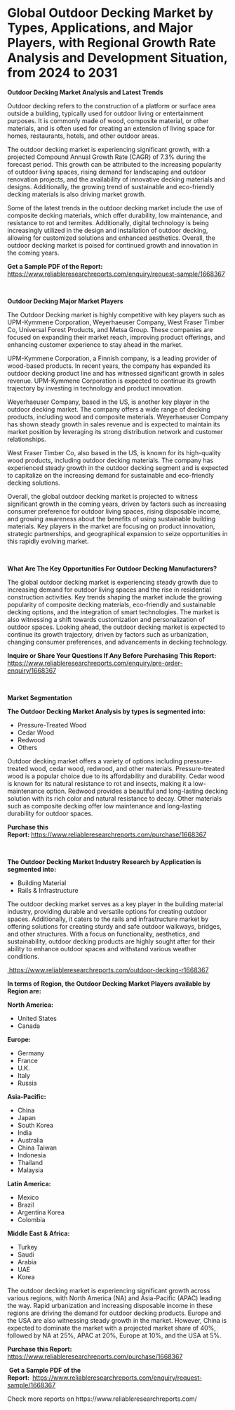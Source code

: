 <p><h1>Global Outdoor Decking Market by Types, Applications, and Major Players, with Regional Growth Rate Analysis and Development Situation, from 2024 to 2031</h1></p><p><strong>Outdoor Decking Market Analysis and Latest Trends</strong></p>
<p><p>Outdoor decking refers to the construction of a platform or surface area outside a building, typically used for outdoor living or entertainment purposes. It is commonly made of wood, composite material, or other materials, and is often used for creating an extension of living space for homes, restaurants, hotels, and other outdoor areas.</p><p>The outdoor decking market is experiencing significant growth, with a projected Compound Annual Growth Rate (CAGR) of 7.3% during the forecast period. This growth can be attributed to the increasing popularity of outdoor living spaces, rising demand for landscaping and outdoor renovation projects, and the availability of innovative decking materials and designs. Additionally, the growing trend of sustainable and eco-friendly decking materials is also driving market growth.</p><p>Some of the latest trends in the outdoor decking market include the use of composite decking materials, which offer durability, low maintenance, and resistance to rot and termites. Additionally, digital technology is being increasingly utilized in the design and installation of outdoor decking, allowing for customized solutions and enhanced aesthetics. Overall, the outdoor decking market is poised for continued growth and innovation in the coming years.</p></p>
<p><strong>Get a Sample PDF of the Report:&nbsp;</strong> <a href="https://www.reliableresearchreports.com/enquiry/request-sample/1668367">https://www.reliableresearchreports.com/enquiry/request-sample/1668367</a></p>
<p>&nbsp;</p>
<p><strong>Outdoor Decking Major Market Players</strong></p>
<p><p>The Outdoor Decking market is highly competitive with key players such as UPM-Kymmene Corporation, Weyerhaeuser Company, West Fraser Timber Co, Universal Forest Products, and Metsa Group. These companies are focused on expanding their market reach, improving product offerings, and enhancing customer experience to stay ahead in the market.</p><p>UPM-Kymmene Corporation, a Finnish company, is a leading provider of wood-based products. In recent years, the company has expanded its outdoor decking product line and has witnessed significant growth in sales revenue. UPM-Kymmene Corporation is expected to continue its growth trajectory by investing in technology and product innovation.</p><p>Weyerhaeuser Company, based in the US, is another key player in the outdoor decking market. The company offers a wide range of decking products, including wood and composite materials. Weyerhaeuser Company has shown steady growth in sales revenue and is expected to maintain its market position by leveraging its strong distribution network and customer relationships.</p><p>West Fraser Timber Co, also based in the US, is known for its high-quality wood products, including outdoor decking materials. The company has experienced steady growth in the outdoor decking segment and is expected to capitalize on the increasing demand for sustainable and eco-friendly decking solutions.</p><p>Overall, the global outdoor decking market is projected to witness significant growth in the coming years, driven by factors such as increasing consumer preference for outdoor living spaces, rising disposable income, and growing awareness about the benefits of using sustainable building materials. Key players in the market are focusing on product innovation, strategic partnerships, and geographical expansion to seize opportunities in this rapidly evolving market.</p></p>
<p>&nbsp;</p>
<p><strong>What Are The Key Opportunities For Outdoor Decking Manufacturers?</strong></p>
<p><p>The global outdoor decking market is experiencing steady growth due to increasing demand for outdoor living spaces and the rise in residential construction activities. Key trends shaping the market include the growing popularity of composite decking materials, eco-friendly and sustainable decking options, and the integration of smart technologies. The market is also witnessing a shift towards customization and personalization of outdoor spaces. Looking ahead, the outdoor decking market is expected to continue its growth trajectory, driven by factors such as urbanization, changing consumer preferences, and advancements in decking technology.</p></p>
<p><strong>Inquire or Share Your Questions If Any Before Purchasing This Report:</strong> <a href="https://www.reliableresearchreports.com/enquiry/pre-order-enquiry/1668367">https://www.reliableresearchreports.com/enquiry/pre-order-enquiry/1668367</a></p>
<p>&nbsp;</p>
<p><strong>Market Segmentation</strong></p>
<p><strong>The Outdoor Decking Market Analysis by types is segmented into:</strong></p>
<p><ul><li>Pressure-Treated Wood</li><li>Cedar Wood</li><li>Redwood</li><li>Others</li></ul></p>
<p><p>Outdoor decking market offers a variety of options including pressure-treated wood, cedar wood, redwood, and other materials. Pressure-treated wood is a popular choice due to its affordability and durability. Cedar wood is known for its natural resistance to rot and insects, making it a low-maintenance option. Redwood provides a beautiful and long-lasting decking solution with its rich color and natural resistance to decay. Other materials such as composite decking offer low maintenance and long-lasting durability for outdoor spaces.</p></p>
<p><strong>Purchase this Report:&nbsp;</strong><a href="https://www.reliableresearchreports.com/purchase/1668367">https://www.reliableresearchreports.com/purchase/1668367</a></p>
<p>&nbsp;</p>
<p><strong>The Outdoor Decking Market Industry Research by Application is segmented into:</strong></p>
<p><ul><li>Building Material</li><li>Rails & Infrastructure</li></ul></p>
<p><p>The outdoor decking market serves as a key player in the building material industry, providing durable and versatile options for creating outdoor spaces. Additionally, it caters to the rails and infrastructure market by offering solutions for creating sturdy and safe outdoor walkways, bridges, and other structures. With a focus on functionality, aesthetics, and sustainability, outdoor decking products are highly sought after for their ability to enhance outdoor spaces and withstand various weather conditions.</p></p>
<p><a href="https://www.reliableresearchreports.com/outdoor-decking-r1668367">&nbsp;https://www.reliableresearchreports.com/outdoor-decking-r1668367</a></p>
<p><strong>In terms of Region, the Outdoor Decking Market Players available by Region are:</strong></p>
<p>
    <p> <strong> North America: </strong>
        <ul>
            <li>United States</li>
            <li>Canada</li>
        </ul>
        </p> 
    <p> <strong> Europe: </strong>
        <ul>
            <li>Germany</li>
            <li>France</li>
            <li>U.K.</li>
            <li>Italy</li>
            <li>Russia</li>
        </ul>
        </p> 
    <p> <strong> Asia-Pacific: </strong>
        <ul>
            <li>China</li>
            <li>Japan</li>
            <li>South Korea</li>
            <li>India</li>
            <li>Australia</li>
            <li>China Taiwan</li>
            <li>Indonesia</li>
            <li>Thailand</li>
            <li>Malaysia</li>
        </ul>
        </p> 
    <p> <strong> Latin America: </strong>
        <ul>
            <li>Mexico</li>
            <li>Brazil</li>
            <li>Argentina Korea</li>
            <li>Colombia</li>
        </ul>
        </p> 
    <p> <strong> Middle East & Africa: </strong>
        <ul>
            <li>Turkey</li>
            <li>Saudi</li>
            <li>Arabia</li>
            <li>UAE</li>
            <li>Korea</li>
        </ul>
    </p>
    </p>
<p><p>The outdoor decking market is experiencing significant growth across various regions, with North America (NA) and Asia-Pacific (APAC) leading the way. Rapid urbanization and increasing disposable income in these regions are driving the demand for outdoor decking products. Europe and the USA are also witnessing steady growth in the market. However, China is expected to dominate the market with a projected market share of 40%, followed by NA at 25%, APAC at 20%, Europe at 10%, and the USA at 5%.</p></p>
<p><strong>Purchase this Report: </strong><a href="https://www.reliableresearchreports.com/purchase/1668367">https://www.reliableresearchreports.com/purchase/1668367</a></p>
<p>&nbsp;<strong>Get a Sample PDF of the Report:&nbsp;&nbsp;</strong><a href="https://www.reliableresearchreports.com/enquiry/request-sample/1668367">https://www.reliableresearchreports.com/enquiry/request-sample/1668367</a></p>
<p><strong></strong></p>
<p>Check more reports on https://www.reliableresearchreports.com/</p>